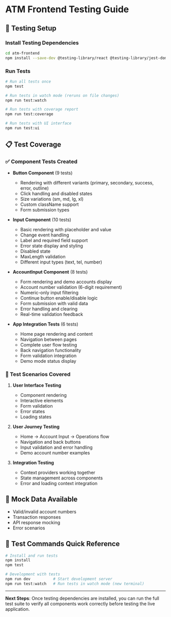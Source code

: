 # ATM Frontend Testing Guide

## 🧪 Testing Setup

### Install Testing Dependencies
```bash
cd atm-frontend
npm install --save-dev @testing-library/react @testing-library/jest-dom @testing-library/user-event vitest jsdom
```

### Run Tests
```bash
# Run all tests once
npm test

# Run tests in watch mode (reruns on file changes)
npm run test:watch

# Run tests with coverage report
npm run test:coverage

# Run tests with UI interface
npm run test:ui
```

## 📋 Test Coverage

### ✅ Component Tests Created
- **Button Component** (9 tests)
  - Rendering with different variants (primary, secondary, success, error, outline)
  - Click handling and disabled states
  - Size variations (sm, md, lg, xl)
  - Custom className support
  - Form submission types

- **Input Component** (10 tests)
  - Basic rendering with placeholder and value
  - Change event handling
  - Label and required field support
  - Error state display and styling
  - Disabled state
  - MaxLength validation
  - Different input types (text, tel, number)

- **AccountInput Component** (8 tests)
  - Form rendering and demo accounts display
  - Account number validation (6-digit requirement)
  - Numeric-only input filtering
  - Continue button enable/disable logic
  - Form submission with valid data
  - Error handling and clearing
  - Real-time validation feedback

- **App Integration Tests** (6 tests)
  - Home page rendering and content
  - Navigation between pages
  - Complete user flow testing
  - Back navigation functionality
  - Form validation integration
  - Demo mode status display

### 🎯 Test Scenarios Covered
1. **User Interface Testing**
   - Component rendering
   - Interactive elements
   - Form validation
   - Error states
   - Loading states

2. **User Journey Testing**
   - Home → Account Input → Operations flow
   - Navigation and back buttons
   - Input validation and error handling
   - Demo account number examples

3. **Integration Testing**
   - Context providers working together
   - State management across components
   - Error and loading context integration

## 🔧 Mock Data Available
- Valid/invalid account numbers
- Transaction responses
- API response mocking
- Error scenarios

## 📝 Test Commands Quick Reference
```bash
# Install and run tests
npm install
npm test

# Development with tests
npm run dev          # Start development server
npm run test:watch   # Run tests in watch mode (new terminal)
```

---

**Next Steps**: Once testing dependencies are installed, you can run the full test suite to verify all components work correctly before testing the live application.
